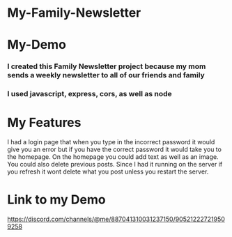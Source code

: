 # My-Family-Newsletter
# My-Demo

### I created this Family Newsletter project because my mom sends a weekly newsletter to all of our friends and family

### I used javascript, express, cors, as well as node

# My Features 
I had a login page that when you type in the incorrect password it would give you an error but if you have the correct password it would take you to the homepage. On the homepage you could add text as well as an image. You could also delete previous posts. Since I had it running on the server if you refresh it wont delete what you post unless you restart the server.

# Link to my Demo
https://discord.com/channels/@me/887041310031237150/905212227219509258
